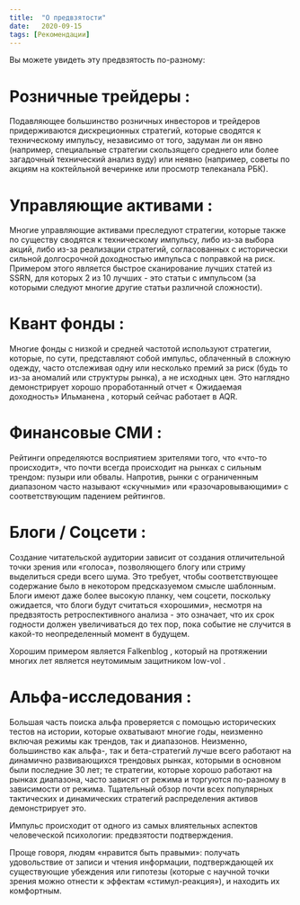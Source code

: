 ```yaml
---
title:  "О предвзятости"
date:   2020-09-15
tags: [Рекомендации]
---
```


Вы можете увидеть эту предвзятость по-разному:

# Розничные трейдеры :
Подавляющее большинство розничных инвесторов и трейдеров придерживаются дискреционных стратегий, которые сводятся к техническому импульсу, независимо от того, задуман ли он явно (например, специальные стратегии скользящего среднего или более загадочный технический анализ вуду) или неявно (например, советы по акциям на коктейльной вечеринке или просмотр телеканала РБК).
<!--more-->

# Управляющие активами :
Многие управляющие активами преследуют стратегии, которые также по существу сводятся к техническому импульсу, либо из-за выбора акций, либо из-за реализации стратегий, согласованных с исторически сильной долгосрочной доходностью импульса с поправкой на риск. Примером этого является быстрое сканирование лучших статей из SSRN, для которых 2 из 10 лучших - это статьи с импульсом (за которыми следуют многие другие статьи различной сложности).

# Квант фонды :
Многие фонды с низкой и средней частотой используют стратегии, которые, по сути, представляют собой импульс, облаченный в сложную одежду, часто отслеживая одну или несколько премий за риск (будь то из-за аномалий или структуры рынка), а не исходных цен. Это наглядно демонстрирует хорошо проработанный отчет « Ожидаемая доходность» Ильманена , который сейчас работает в AQR. 


# Финансовые СМИ :
Рейтинги определяются восприятием зрителями того, что «что-то происходит», что почти всегда происходит на рынках с сильным трендом: пузыри или обвалы. Напротив, рынки с ограниченным диапазоном часто называют «скучными» или «разочаровывающими» с соответствующим падением рейтингов. 

# Блоги / Cоцсети :
Создание читательской аудитории зависит от создания отличительной точки зрения или «голоса», позволяющего блогу или стриму выделиться среди всего шума. Это требует, чтобы соответствующее содержание было в некотором предсказуемом смысле шаблонным. Блоги имеют даже более высокую планку, чем соцсети, поскольку ожидается, что блоги будут считаться «хорошими», несмотря на предвзятость ретроспективного анализа - это означает, что их срок годности должен увеличиваться до тех пор, пока событие не случится в какой-то неопределенный момент в будущем.

Хорошим примером является Falkenblog , который на протяжении многих лет является неутомимым защитником low-vol . 

# Альфа-исследования :
Большая часть поиска альфа проверяется с помощью исторических тестов на истории, которые охватывают многие годы, неизменно включая режимы как трендов, так и диапазонов. Неизменно, большинство как альфа-, так и бета-стратегий лучше всего работают на динамично развивающихся трендовых рынках, которыми в основном были последние 30 лет; те стратегии, которые хорошо работают на рынках диапазона, часто зависят от режима и торгуются по-разному в зависимости от режима. Тщательный обзор почти всех популярных тактических и динамических стратегий распределения активов демонстрирует это.

Импульс происходит от одного из самых влиятельных аспектов человеческой психологии: предвзятости подтверждения.

Проще говоря, людям «нравится быть правыми»: получать удовольствие от записи и чтения информации, подтверждающей их существующие убеждения или гипотезы (которые с научной точки зрения можно отнести к эффектам «стимул-реакция»), и находить их комфортным.
